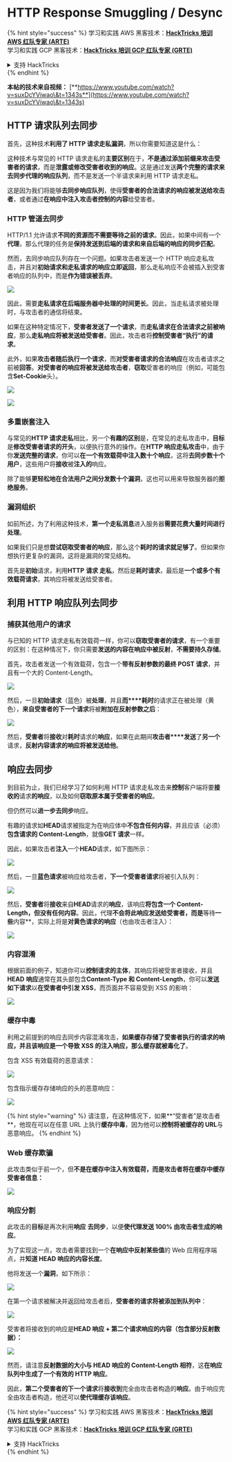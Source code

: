 # HTTP Response Smuggling / Desync

{% hint style="success" %}
学习和实践 AWS 黑客技术：<img src="/.gitbook/assets/arte.png" alt="" data-size="line">[**HackTricks 培训 AWS 红队专家 (ARTE)**](https://training.hacktricks.xyz/courses/arte)<img src="/.gitbook/assets/arte.png" alt="" data-size="line">\
学习和实践 GCP 黑客技术：<img src="/.gitbook/assets/grte.png" alt="" data-size="line">[**HackTricks 培训 GCP 红队专家 (GRTE)**<img src="/.gitbook/assets/grte.png" alt="" data-size="line">](https://training.hacktricks.xyz/courses/grte)

<details>

<summary>支持 HackTricks</summary>

* 查看 [**订阅计划**](https://github.com/sponsors/carlospolop)!
* **加入** 💬 [**Discord 群组**](https://discord.gg/hRep4RUj7f) 或 [**Telegram 群组**](https://t.me/peass) 或 **关注** 我们的 **Twitter** 🐦 [**@hacktricks\_live**](https://twitter.com/hacktricks\_live)**.**
* **通过向** [**HackTricks**](https://github.com/carlospolop/hacktricks) 和 [**HackTricks Cloud**](https://github.com/carlospolop/hacktricks-cloud) GitHub 仓库提交 PR 分享黑客技巧。

</details>
{% endhint %}

**本帖的技术来自视频：** [**https://www.youtube.com/watch?v=suxDcYViwao\&t=1343s**](https://www.youtube.com/watch?v=suxDcYViwao\&t=1343s)

## HTTP 请求队列去同步

首先，这种技术**利用了 HTTP 请求走私漏洞**，所以你需要知道这是什么：

这种技术与常见的 HTTP 请求走私的**主要区别**在于，**不是通过添加前缀来攻击受害者的请求**，而是**泄露或修改受害者收到的响应**。这是通过发送**两个完整的请求来去同步代理的响应队列**，而不是发送一个半请求来利用 HTTP 请求走私。

这是因为我们将能够**去同步响应队列**，使得**受害者的合法请求的响应被发送给攻击者**，或者通过**在响应中注入攻击者控制的内容**给受害者。

### HTTP 管道去同步

HTTP/1.1 允许请求**不同的资源而不需要等待之前的请求**。因此，如果中间有一个**代理**，那么代理的任务是**保持发送到后端的请求和来自后端的响应的同步匹配**。

然而，去同步响应队列存在一个问题。如果攻击者发送一个 HTTP 响应走私攻击，并且对**初始请求和走私请求的响应立即返回**，那么走私响应不会被插入到受害者响应的队列中，而是**作为错误被丢弃**。

![](<../.gitbook/assets/image (633).png>)

因此，需要**走私请求在后端服务器中处理的时间更长**。因此，当走私请求被处理时，与攻击者的通信将结束。

如果在这种特定情况下，**受害者发送了一个请求**，而**走私请求在合法请求之前被响应**，那么**走私响应将被发送给受害者**。因此，攻击者将**控制受害者“执行”的请求**。

此外，如果**攻击者随后执行一个请求**，而**对受害者请求的合法响应**在攻击者请求之前被**回答**。**对受害者的响应将被发送给攻击者**，**窃取**受害者的响应（例如，可能包含**Set-Cookie**头）。

![](<../.gitbook/assets/image (1020).png>)

![](<../.gitbook/assets/image (719).png>)

### 多重嵌套注入

与常见的**HTTP 请求走私**相比，另一个**有趣的区别**是，在常见的走私攻击中，**目标**是**修改受害者请求的开头**，以便执行意外的操作。在**HTTP 响应走私攻击**中，由于你**发送完整的请求**，你可以**在一个有效载荷中注入数十个响应**，这将**去同步数十个用户**，这些用户将**接收**被**注入的**响应。

除了能够**更轻松地在合法用户之间分发数十个漏洞**，这也可以用来导致服务器的**拒绝服务**。

### 漏洞组织

如前所述，为了利用这种技术，**第一个走私消息**进入服务器**需要花费大量时间进行处理**。

如果我们只是想**尝试窃取受害者的响应**，那么这个**耗时的请求就足够了**。但如果你想执行更复杂的漏洞，这将是漏洞的常见结构。

首先是**初始**请求，利用**HTTP** **请求** **走私**，然后是**耗时请求**，最后是**一个或多个有效载荷请求**，其响应将被发送给受害者。

## 利用 HTTP 响应队列去同步

### 捕获其他用户的请求 <a href="#capturing-other-users-requests" id="capturing-other-users-requests"></a>

与已知的 HTTP 请求走私有效载荷一样，你可以**窃取受害者的请求**，有一个重要的区别：在这种情况下，你只需要**发送的内容在响应中被反射**，**不需要持久存储**。

首先，攻击者发送一个有效载荷，包含一个**带有反射参数的最终 POST 请求**，并且有一个大的 Content-Length。

![](<../.gitbook/assets/image (1053).png>)

然后，一旦**初始请求**（蓝色）被**处理**，并且**而****耗时**的请求正在被处理（黄色），**来自受害者的下一个请求**将被**附加在反射参数之后**：

![](<../.gitbook/assets/image (794).png>)

然后，**受害者**将**接收**对**耗时**请求的**响应**，如果在此期间**攻击者****发送**了**另一个**请求，**反射内容请求的响应将被发送给他**。

## 响应去同步

到目前为止，我们已经学习了如何利用 HTTP 请求走私攻击来**控制**客户端将要**接收的**请求**的响应**，以及如何**窃取原本属于受害者的响应**。

但仍然可以**进一步去同步**响应。

有趣的请求如**HEAD**请求被指定为在响应体中**不包含任何内容**，并且应该（必须）**包含请求的 Content-Length**，就像**GET 请求**一样。

因此，如果攻击者**注入**一个**HEAD**请求，如下图所示：

![](<../.gitbook/assets/image (1107).png>)

然后，一旦**蓝色请求**被响应给攻击者，**下一个受害者请求**将被引入队列：

![](<../.gitbook/assets/image (999).png>)

然后，**受害者**将**接收**来自**HEAD**请求的**响应**，该响应**将包含一个 Content-Length，但没有任何内容**。因此，代理**不会将此响应发送给受害者，而是**等待**一些**内容**，实际上将是**对黄色请求的响应**（也由攻击者注入）：

![](<../.gitbook/assets/image (735).png>)

### 内容混淆

根据前面的例子，知道你可以**控制请求的主体**，其响应将被受害者接收，并且**HEAD** **响应**通常在其头部包含**Content-Type 和 Content-Length**，你可以**发送如下请求**以**在受害者中引发 XSS**，而页面并不容易受到 XSS 的影响：

![](<../.gitbook/assets/image (688).png>)

### 缓存中毒

利用之前提到的响应去同步内容混淆攻击，**如果缓存存储了受害者执行的请求的响应，并且该响应是一个导致 XSS 的注入响应，那么缓存就被毒化了**。

包含 XSS 有效载荷的恶意请求：

![](<../.gitbook/assets/image (614).png>)

包含指示缓存存储响应的头的恶意响应：

![](<../.gitbook/assets/image (566).png>)

{% hint style="warning" %}
请注意，在这种情况下，如果**“受害者”是攻击者**，他现在可以在任意 URL 上执行**缓存中毒**，因为他可以**控制将被缓存的 URL**与恶意响应。
{% endhint %}

### Web 缓存欺骗

此攻击类似于前一个，但**不是在缓存中注入有效载荷，而是攻击者将在缓存中缓存受害者信息：**

![](<../.gitbook/assets/image (991).png>)

### 响应分割

此攻击的**目标**是再次利用**响应** **去同步**，以便**使代理发送 100% 由攻击者生成的响应**。

为了实现这一点，攻击者需要找到一个**在响应中反射某些值**的 Web 应用程序端点，并**知道 HEAD 响应的内容长度**。

他将发送一个**漏洞**，如下所示：

![](<../.gitbook/assets/image (911).png>)

在第一个请求被解决并返回给攻击者后，**受害者的请求将被添加到队列中**：

![](<../.gitbook/assets/image (737).png>)

受害者将接收到的响应是**HEAD 响应 + 第二个请求响应的内容（包含部分反射数据）：**

![](<../.gitbook/assets/image (356).png>)

然而，请注意**反射数据的大小与 HEAD 响应的 Content-Length 相符**，这**在响应队列中生成了一个有效的 HTTP 响应**。

因此，**第二个受害者的下一个请求**将**接收到**完全由攻击者构造的**响应**。由于响应完全由攻击者构造，他还可以**使代理缓存该响应**。

{% hint style="success" %}
学习和实践 AWS 黑客技术：<img src="/.gitbook/assets/arte.png" alt="" data-size="line">[**HackTricks 培训 AWS 红队专家 (ARTE)**](https://training.hacktricks.xyz/courses/arte)<img src="/.gitbook/assets/arte.png" alt="" data-size="line">\
学习和实践 GCP 黑客技术：<img src="/.gitbook/assets/grte.png" alt="" data-size="line">[**HackTricks 培训 GCP 红队专家 (GRTE)**<img src="/.gitbook/assets/grte.png" alt="" data-size="line">](https://training.hacktricks.xyz/courses/grte)

<details>

<summary>支持 HackTricks</summary>

* 查看 [**订阅计划**](https://github.com/sponsors/carlospolop)!
* **加入** 💬 [**Discord 群组**](https://discord.gg/hRep4RUj7f) 或 [**Telegram 群组**](https://t.me/peass) 或 **关注** 我们的 **Twitter** 🐦 [**@hacktricks\_live**](https://twitter.com/hacktricks\_live)**.**
* **通过向** [**HackTricks**](https://github.com/carlospolop/hacktricks) 和 [**HackTricks Cloud**](https://github.com/carlospolop/hacktricks-cloud) GitHub 仓库提交 PR 分享黑客技巧。

</details>
{% endhint %}
